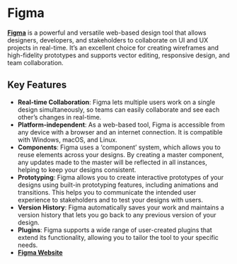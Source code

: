 # Figma

**[Figma](https://www.figma.com/)** is a powerful and versatile web-based design tool that allows designers, developers, and stakeholders to collaborate on UI and UX projects in real-time. It’s an excellent choice for creating wireframes and high-fidelity prototypes and supports vector editing, responsive design, and team collaboration.

## Key Features

- **Real-time Collaboration**: Figma lets multiple users work on a single design simultaneously, so teams can easily collaborate and see each other’s changes in real-time.
- **Platform-independent**: As a web-based tool, Figma is accessible from any device with a browser and an internet connection. It is compatible with Windows, macOS, and Linux.
- **Components**: Figma uses a ‘component’ system, which allows you to reuse elements across your designs. By creating a master component, any updates made to the master will be reflected in all instances, helping to keep your designs consistent.
- **Prototyping**: Figma allows you to create interactive prototypes of your designs using built-in prototyping features, including animations and transitions. This helps you to communicate the intended user experience to stakeholders and to test your designs with users.
- **Version History**: Figma automatically saves your work and maintains a version history that lets you go back to any previous version of your design.
- **Plugins**: Figma supports a wide range of user-created plugins that extend its functionality, allowing you to tailor the tool to your specific needs.
- **[Figma Website](https://figma.com/)**
